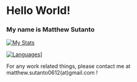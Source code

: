 # Hello World!
### My name is Matthew Sutanto

[![My Stats](https://github-readme-stats.vercel.app/api?username=mtstnt&show_icons=true&theme=radical&count_private=true)](https://github.com/anuraghazra/github-readme-stats)

[![Languages](https://github-readme-stats.vercel.app/api/top-langs/?username=mtstnt&show_icons=true&theme=radical&count_private=true&layout=compact)](https://github.com/anuraghazra/github-readme-stats)]

For any work related things, please contact me at matthew.sutanto0612(at)gmail.com !
